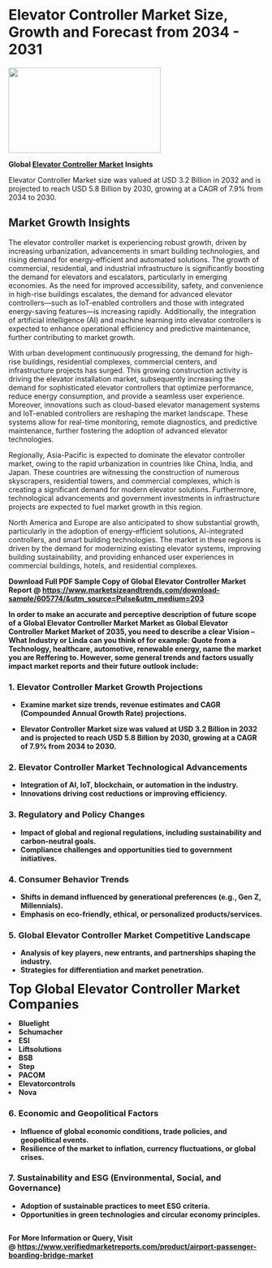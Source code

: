 <H1>Elevator Controller Market Size, Growth and Forecast from 2034 - 2031</H1><img class="aligncenter size-medium wp-image-584254" src="https://thirdeyenews.in/wp-content/uploads/2034/09/Global-Market-Research-300x168.jpeg" alt="" width="300" height="168" /><p><strong>Global&nbsp;<a href="https://www.marketsizeandtrends.com/download-sample/605774/&amp;utm_source=Pulse&amp;utm_medium=203">Elevator Controller Market</a> Insights</strong></p><p>Elevator Controller Market size was valued at USD 3.2 Billion in 2032 and is projected to reach USD 5.8 Billion by 2030, growing at a CAGR of 7.9% from 2034 to 2030.</p><p><h2>Market Growth Insights</h2> <p>The elevator controller market is experiencing robust growth, driven by increasing urbanization, advancements in smart building technologies, and rising demand for energy-efficient and automated solutions. The growth of commercial, residential, and industrial infrastructure is significantly boosting the demand for elevators and escalators, particularly in emerging economies. As the need for improved accessibility, safety, and convenience in high-rise buildings escalates, the demand for advanced elevator controllers—such as IoT-enabled controllers and those with integrated energy-saving features—is increasing rapidly. Additionally, the integration of artificial intelligence (AI) and machine learning into elevator controllers is expected to enhance operational efficiency and predictive maintenance, further contributing to market growth.</p> <p><strong></strong></p> <p>With urban development continuously progressing, the demand for high-rise buildings, residential complexes, commercial centers, and infrastructure projects has surged. This growing construction activity is driving the elevator installation market, subsequently increasing the demand for sophisticated elevator controllers that optimize performance, reduce energy consumption, and provide a seamless user experience. Moreover, innovations such as cloud-based elevator management systems and IoT-enabled controllers are reshaping the market landscape. These systems allow for real-time monitoring, remote diagnostics, and predictive maintenance, further fostering the adoption of advanced elevator technologies.</p> <p>Regionally, Asia-Pacific is expected to dominate the elevator controller market, owing to the rapid urbanization in countries like China, India, and Japan. These countries are witnessing the construction of numerous skyscrapers, residential towers, and commercial complexes, which is creating a significant demand for modern elevator solutions. Furthermore, technological advancements and government investments in infrastructure projects are expected to fuel market growth in this region.</p> <p>North America and Europe are also anticipated to show substantial growth, particularly in the adoption of energy-efficient solutions, AI-integrated controllers, and smart building technologies. The market in these regions is driven by the demand for modernizing existing elevator systems, improving building sustainability, and providing enhanced user experiences in commercial buildings, hotels, and residential complexes.</p> <p><strong></p><p><span class=""><strong>Download Full PDF Sample Copy of Global Elevator Controller Market Report</strong> @ <a href="https://www.marketsizeandtrends.com/download-sample/605774/&amp;utm_source=Pulse&amp;utm_medium=203" target="_blank">https://www.marketsizeandtrends.com/download-sample/605774/&amp;utm_source=Pulse&amp;utm_medium=203</a></span></p><p>In order to make an accurate and perceptive description of future scope of a Global&nbsp;Elevator Controller Market Market as Global&nbsp;Elevator Controller Market Market of 2035, you need to describe a clear Vision &ndash; What Industry or Linda can you think of for example: Quote from a Technology, healthcare, automotive, renewable energy, name the market you are Reffering to. However, some general trends and factors usually impact market reports and their future outlook include:</p><h3>1.&nbsp;<strong>Elevator Controller Market Growth Projections</strong></h3><ul><li>Examine market size trends, revenue estimates and CAGR (Compounded Annual Growth Rate) projections.</li><li><p>Elevator Controller Market size was valued at USD 3.2 Billion in 2032 and is projected to reach USD 5.8 Billion by 2030, growing at a CAGR of 7.9% from 2034 to 2030.</p></li></ul><h3>2.&nbsp;<strong>Elevator Controller Market Technological Advancements</strong></h3><ul><li>Integration of AI, IoT, blockchain, or automation in the industry.</li><li>Innovations driving cost reductions or improving efficiency.</li></ul><h3>3.&nbsp;<strong>Regulatory and Policy Changes</strong></h3><ul><li>Impact of global and regional regulations, including sustainability and carbon-neutral goals.</li><li>Compliance challenges and opportunities tied to government initiatives.</li></ul><h3>4.&nbsp;<strong>Consumer Behavior Trends</strong></h3><ul><li>Shifts in demand influenced by generational preferences (e.g., Gen Z, Millennials).</li><li>Emphasis on eco-friendly, ethical, or personalized products/services.</li></ul><h3>5.&nbsp;<strong>Global Elevator Controller Market Competitive Landscape</strong></h3><ul><li>Analysis of key players, new entrants, and partnerships shaping the industry.</li><li>Strategies for differentiation and market penetration.</li></ul><p data-pm-slice="1 1 []"><span style="color: inherit; font-family: inherit; font-size: 25px;">Top Global Elevator Controller Market Companies</span></p><div class="" data-test-id=""><p><li>Bluelight</li><li> Schumacher</li><li> ESI</li><li> Liftsolutions</li><li> BSB</li><li> Step</li><li> PACOM</li><li> Elevatorcontrols</li><li> Nova</li></p></div><h3>6.&nbsp;<strong>Economic and Geopolitical Factors</strong></h3><ul><li>Influence of global economic conditions, trade policies, and geopolitical events.</li><li>Resilience of the market to inflation, currency fluctuations, or global crises.</li></ul><h3>7.&nbsp;<strong>Sustainability and ESG (Environmental, Social, and Governance)</strong></h3><ul><li>Adoption of sustainable practices to meet ESG criteria.</li><li>Opportunities in green technologies and circular economy principles.</li></ul><h2><strong style="font-size: 14px;">For More Information or Query, Visit @&nbsp;</strong><a style="background-color: #ffffff; font-size: 14px;" href="https://www.marketsizeandtrends.com/report/elevator-controller-market/" target="_blank">https://www.verifiedmarketreports.com/product/airport-passenger-boarding-bridge-market</a></h2>
